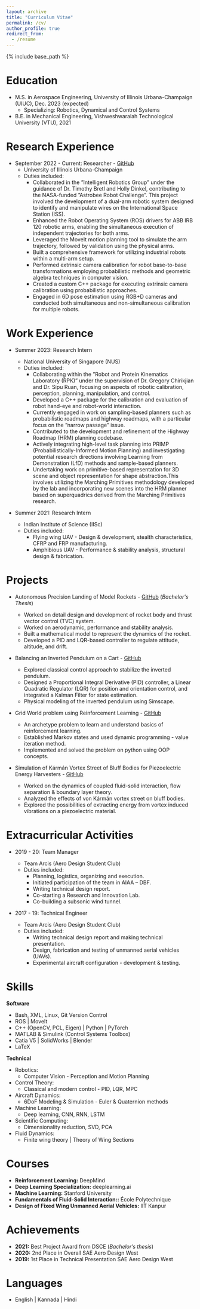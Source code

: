 ```yaml
---
layout: archive
title: "Curriculum Vitae"
permalink: /cv/
author_profile: true
redirect_from:
  - /resume
---
```


{% include base_path %}

Education
======
* M.S. in Aerospace Engineering, University of Illinois Urbana-Champaign (UIUC), Dec. 2023 (expected)
  - Specializing: Robotics, Dynamical and Control Systems
* B.E. in Mechanical Engineering, Vishweshwaraiah Technological University (VTU), 2021
<!---* Ph.D in Version Control Theory, GitHub University, 2018 (expected)--->

Research Experience
======
* September 2022 - Current: Researcher - [GitHub](https://github.com/RMDLO/abb_dual_arm)
  * University of Illinois Urbana-Champaign
  * Duties included: 
    - Collaborated in the ”Intelligent Robotics Group” under the guidance of Dr. Timothy Bretl and Holly Dinkel, contributing to the NASA-funded ”Astrobee Robot Challenge”. This project involved the development of a dual-arm robotic system designed to identify and manipulate wires on the International Space Station (ISS).
    - Enhanced the Robot Operating System (ROS) drivers for ABB IRB 120 robotic arms, enabling the simultaneous execution of independent trajectories for both arms.
    - Leveraged the MoveIt motion planning tool to simulate the arm trajectory, followed by validation using the physical arms.
    - Built a comprehensive framework for utilizing industrial robots within a multi-arm setup. 
    - Performed extrinsic camera calibration for robot base-to-base transformations employing probabilistic methods and geometric algebra techniques in computer vision.
    - Created a custom C++ package for executing extrinsic camera calibration using probabilistic approaches.
    - Engaged in 6D pose estimation using RGB+D cameras and conducted both simultaneous and non-simultaneous calibration for multiple robots.


Work Experience
======
* Summer 2023: Research Intern
  * National University of Singapore (NUS)
  * Duties included: 
    - Collaborating within the ”Robot and Protein Kinematics Laboratory (RPK)” under the supervision of Dr. Gregory Chirikjian and Dr. Sipu Ruan, focusing on aspects of robotic calibration, perception, planning, manipulation, and control.
    - Developed a C++ package for the calibration and evaluation of robot hand-eye and robot-world interaction. 
    - Currently engaged in work on sampling-based planners such as probabilistic roadmaps and highway roadmaps, with a particular focus on the ”narrow passage” issue.
    - Contributed to the development and refinement of the Highway Roadmap (HRM) planning codebase. 
    - Actively integrating high-level task planning into PRIMP (Probabilistically-Informed Motion Planning) and investigating potential research directions involving Learning from Demonstration (LfD) methods and sample-based planners. 
    - Undertaking work on primitive-based representation for 3D scene and object representation for shape abstraction.This involves utilizing the Marching Primitives methodology developed by the lab and incorporating new scenes into the HRM planner based on superquadrics derived from the Marching Primitives research.

* Summer 2021: Research Intern
  * Indian Institute of Science (IISc)
  * Duties included: 
    - Flying wing UAV - Design & development, stealth characteristics, CFRP and FRP manufacturing.
    - Amphibious UAV - Performance & stability analysis, structural design & fabrication.

Projects
======
* Autonomous Precision Landing of Model Rockets - [GitHub](https://github.com/raghavvs/Autonomous-Landing-of-Model-Rockets)
  (*Bachelor's Thesis*)
  * Worked on detail design and development of rocket body and thrust vector control (TVC) system.
  * Worked on aerodynamic, performance and stability analysis.
  * Built a mathematical model to represent the dynamics of the rocket.
  * Developed a PID and LQR-based controller to regulate attitude, altitude, and drift.

* Balancing an Inverted Pendulum on a Cart - [GitHub](https://github.com/raghavvs/Inverted-Pendulum-on-a-Cart)
  * Explored classical control approach to stabilize the inverted pendulum.
  * Designed a Proportional Integral Derivative (PID) controller, a Linear Quadratic Regulator (LQR) for
    position and orientation control, and integrated a Kalman Filter for state estimation. 
  * Physical modeling of the inverted pendulum using Simscape.

* Grid World problem using Reinforcement Learning - [GitHub](https://github.com/raghavvs/Grid-world-reinforcement-learning)
  * An archetype problem to learn and understand basics of reinforcement learning.
  * Established Markov states and used dynamic programming - value iteration method.
  * Implemented and solved the problem on python using OOP concepts.

* Simulation of Kármán Vortex Street of Bluff Bodies for Piezoelectric Energy Harvesters - [GitHub](https://github.com/raghavvs/Simulation-of-Karman-Vortex-Street-of-Bluff-Bodies-for-Piezoelectric-Energy-Harvesters)
  * Worked on the dynamics of coupled fluid-solid interaction, flow separation & boundary layer theory. 
  * Analyzed the effects of von Kármán vortex street on bluff bodies.
  * Explored the possibilities of extracting energy from vortex induced vibrations on a piezoelectric
    material.

Extracurricular Activities
======
* 2019 - 20: Team Manager
  * Team Arcis (Aero Design Student Club)
  * Duties included: 
    - Planning, logistics, organizing and execution.
    - Initiated participation of the team in AIAA – DBF. 
    - Writing technical design report.
    - Co-starting a Research and Innovation Lab.
    - Co-building a subsonic wind tunnel.

* 2017 - 19: Technical Engineer
  * Team Arcis (Aero Design Student Club)
  * Duties included:  
    - Writing technical design report and making technical presentation.
    - Design, fabrication and testing of unmanned aerial vehicles (UAVs).
    - Experimental aircraft configuration - development & testing.

  
Skills
======
**Software**

* Bash, XML, Linux, Git Version Control
* ROS $\vert$ MoveIt
* C++ (OpenCV, PCL, Eigen) $\vert$ Python $\vert$ PyTorch
* MATLAB & Simulink (Control Systems Toolbox)
* Catia V5 $\vert$ SolidWorks $\vert$ Blender
* LaTeX

**Technical**

* Robotics:
  - Computer Vision - Perception and Motion Planning
* Control Theory:
  - Classical and modern control - PID, LQR, MPC
* Aircraft Dynamics:
  - 6DoF Modeling & Simulation - Euler & Quaternion methods
* Machine Learning:
  - Deep learning, CNN, RNN, LSTM
* Scientific Computing:
  - Dimensionality reduction, SVD, PCA
* Fluid Dynamics:
  - Finite wing theory $\vert$ Theory of Wing Sections

<!--Publications
======
  <ul>{% for post in site.publications %}
    {% include archive-single-cv.html %}
  {% endfor %}</ul>
  
Talks
======
  <ul>{% for post in site.talks %}
    {% include archive-single-talk-cv.html %}
  {% endfor %}</ul>
  
Teaching
======
  <ul>{% for post in site.teaching %}
    {% include archive-single-cv.html %}
  {% endfor %}</ul>
  
Service and leadership
======
* Currently signed in to 43 different slack teams-->

Courses
======

* **Reinforcement Learning:** DeepMind
* **Deep Learning Specialization:** deeplearning.ai
* **Machine Learning:** Stanford University
* **Fundamentals of Fluid-Solid Interaction::** École Polytechnique
* **Design of Fixed Wing Unmanned Aerial Vehicles:** IIT Kanpur

Achievements
======

* **2021:** Best Project Award from DSCE (*Bachelor’s thesis*)
* **2020:** 2nd Place in Overall SAE Aero Design West
* **2019:** 1st Place in Technical Presentation SAE Aero Design West

Languages
======

* English $\vert$ Kannada $\vert$ Hindi